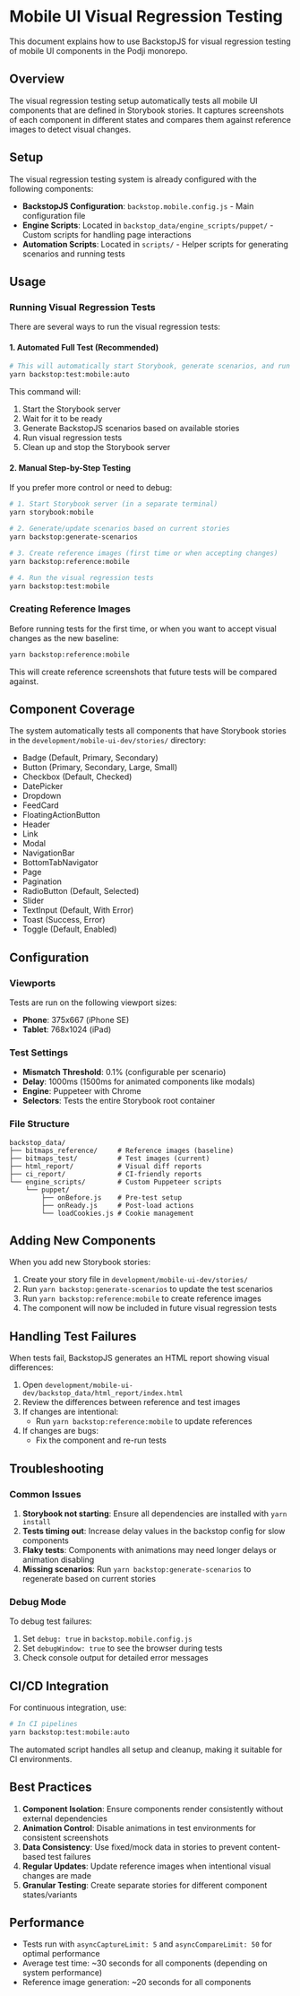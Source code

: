 # Mobile UI Visual Regression Testing

This document explains how to use BackstopJS for visual regression testing of mobile UI components in the Podji monorepo.

## Overview

The visual regression testing setup automatically tests all mobile UI components that are defined in Storybook stories. It captures screenshots of each component in different states and compares them against reference images to detect visual changes.

## Setup

The visual regression testing system is already configured with the following components:

- **BackstopJS Configuration**: `backstop.mobile.config.js` - Main configuration file
- **Engine Scripts**: Located in `backstop_data/engine_scripts/puppet/` - Custom scripts for handling page interactions
- **Automation Scripts**: Located in `scripts/` - Helper scripts for generating scenarios and running tests

## Usage

### Running Visual Regression Tests

There are several ways to run the visual regression tests:

#### 1. Automated Full Test (Recommended)

```bash
# This will automatically start Storybook, generate scenarios, and run tests
yarn backstop:test:mobile:auto
```

This command will:

1. Start the Storybook server
2. Wait for it to be ready
3. Generate BackstopJS scenarios based on available stories
4. Run visual regression tests
5. Clean up and stop the Storybook server

#### 2. Manual Step-by-Step Testing

If you prefer more control or need to debug:

```bash
# 1. Start Storybook server (in a separate terminal)
yarn storybook:mobile

# 2. Generate/update scenarios based on current stories
yarn backstop:generate-scenarios

# 3. Create reference images (first time or when accepting changes)
yarn backstop:reference:mobile

# 4. Run the visual regression tests
yarn backstop:test:mobile
```

### Creating Reference Images

Before running tests for the first time, or when you want to accept visual changes as the new baseline:

```bash
yarn backstop:reference:mobile
```

This will create reference screenshots that future tests will be compared against.

## Component Coverage

The system automatically tests all components that have Storybook stories in the `development/mobile-ui-dev/stories/` directory:

- Badge (Default, Primary, Secondary)
- Button (Primary, Secondary, Large, Small)
- Checkbox (Default, Checked)
- DatePicker
- Dropdown
- FeedCard
- FloatingActionButton
- Header
- Link
- Modal
- NavigationBar
- BottomTabNavigator
- Page
- Pagination
- RadioButton (Default, Selected)
- Slider
- TextInput (Default, With Error)
- Toast (Success, Error)
- Toggle (Default, Enabled)

## Configuration

### Viewports

Tests are run on the following viewport sizes:

- **Phone**: 375x667 (iPhone SE)
- **Tablet**: 768x1024 (iPad)

### Test Settings

- **Mismatch Threshold**: 0.1% (configurable per scenario)
- **Delay**: 1000ms (1500ms for animated components like modals)
- **Engine**: Puppeteer with Chrome
- **Selectors**: Tests the entire Storybook root container

### File Structure

```
backstop_data/
├── bitmaps_reference/     # Reference images (baseline)
├── bitmaps_test/          # Test images (current)
├── html_report/           # Visual diff reports
├── ci_report/             # CI-friendly reports
└── engine_scripts/        # Custom Puppeteer scripts
    └── puppet/
        ├── onBefore.js    # Pre-test setup
        ├── onReady.js     # Post-load actions
        └── loadCookies.js # Cookie management
```

## Adding New Components

When you add new Storybook stories:

1. Create your story file in `development/mobile-ui-dev/stories/`
2. Run `yarn backstop:generate-scenarios` to update the test scenarios
3. Run `yarn backstop:reference:mobile` to create reference images
4. The component will now be included in future visual regression tests

## Handling Test Failures

When tests fail, BackstopJS generates an HTML report showing visual differences:

1. Open `development/mobile-ui-dev/backstop_data/html_report/index.html`
2. Review the differences between reference and test images
3. If changes are intentional:
   - Run `yarn backstop:reference:mobile` to update references
4. If changes are bugs:
   - Fix the component and re-run tests

## Troubleshooting

### Common Issues

1. **Storybook not starting**: Ensure all dependencies are installed with `yarn install`
2. **Tests timing out**: Increase delay values in the backstop config for slow components
3. **Flaky tests**: Components with animations may need longer delays or animation disabling
4. **Missing scenarios**: Run `yarn backstop:generate-scenarios` to regenerate based on current stories

### Debug Mode

To debug test failures:

1. Set `debug: true` in `backstop.mobile.config.js`
2. Set `debugWindow: true` to see the browser during tests
3. Check console output for detailed error messages

## CI/CD Integration

For continuous integration, use:

```bash
# In CI pipelines
yarn backstop:test:mobile:auto
```

The automated script handles all setup and cleanup, making it suitable for CI environments.

## Best Practices

1. **Component Isolation**: Ensure components render consistently without external dependencies
2. **Animation Control**: Disable animations in test environments for consistent screenshots
3. **Data Consistency**: Use fixed/mock data in stories to prevent content-based test failures
4. **Regular Updates**: Update reference images when intentional visual changes are made
5. **Granular Testing**: Create separate stories for different component states/variants

## Performance

- Tests run with `asyncCaptureLimit: 5` and `asyncCompareLimit: 50` for optimal performance
- Average test time: ~30 seconds for all components (depending on system performance)
- Reference image generation: ~20 seconds for all components
